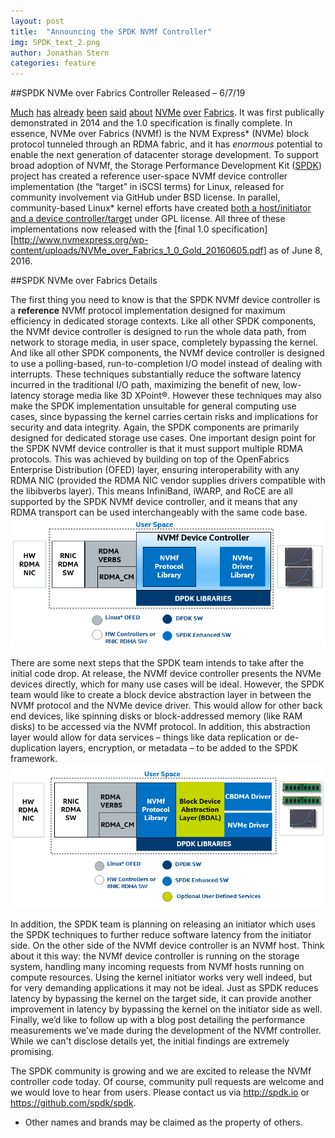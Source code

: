 ```yaml
---
layout: post
title:  "Announcing the SPDK NVMf Controller"
img: SPDK_text_2.png
author: Jonathan Stern
categories: feature
---
```

##SPDK NVMe over Fabrics Controller Released – 6/7/19

[Much][1] [has][2] [already][3] [been][4] [said][5] [about][6] [NVMe][7] [over][8] [Fabrics][9]. It was first publically demonstrated in 2014 and the 1.0 specification is finally complete. In essence, NVMe over Fabrics (NVMf) is the NVM Express* (NVMe) block protocol tunneled through an RDMA fabric, and it has _enormous_ potential to enable the next generation of datacenter storage development.
To support broad adoption of NVMf, the Storage Performance Development Kit ([SPDK](http://spdk.io)) project has created a reference user-space NVMf device controller implementation (the “target” in iSCSI terms) for Linux, released for community involvement via GitHub under BSD license. In parallel, community-based Linux* kernel efforts have created [both a host/initiator and a device controller/target](http://git.infradead.org/nvme-fabrics.git) under GPL license. All three of these implementations now released with the [final 1.0 specification][http://www.nvmexpress.org/wp-content/uploads/NVMe_over_Fabrics_1_0_Gold_20160605.pdf] as of June 8, 2016.

##SPDK NVMe over Fabrics Details

The first thing you need to know is that the SPDK NVMf device controller is a __reference__ NVMf protocol implementation designed for maximum efficiency in dedicated storage contexts. Like all other SPDK components, the NVMf device controller is designed to run the whole data path, from network to storage media, in user space, completely bypassing the kernel. And like all other SPDK components, the NVMf device controller is designed to use a polling-based, run-to-completion I/O model instead of dealing with interrupts. These techniques substantially reduce the software latency incurred in the traditional I/O path, maximizing the benefit of new, low-latency storage media like 3D XPoint®. However these techniques may also make the SPDK implementation unsuitable for general computing use cases, since bypassing the kernel carries certain risks and implications for security and data integrity. Again, the SPDK components are primarily designed for dedicated storage use cases. 
One important design point for the SPDK NVMf device controller is that it must support multiple RDMA protocols. This was achieved by building on top of the OpenFabrics Enterprise Distribution (OFED) layer, ensuring interoperability with any RDMA NIC (provided the RDMA NIC vendor supplies drivers compatible with the libibverbs layer). This means InfiniBand, iWARP, and RoCE are all supported by the SPDK NVMf device controller, and it means that any RDMA transport can be used interchangeably with the same code base. 
![Block diagram at release](../img/blog/SPDK_NVMf_Initial.png)

There are some next steps that the SPDK team intends to take after the initial code drop. At release, the NVMf device controller presents the NVMe devices directly, which for many use cases will be ideal. However, the SPDK team would like to create a block device abstraction layer in between the NVMf protocol and the NVMe device driver. This would allow for other back end devices, like spinning disks or block-addressed memory (like RAM disks) to be accessed via the NVMf protocol. In addition, this abstraction layer would allow for data services – things like data replication or de-duplication layers, encryption, or metadata – to be added to the SPDK framework. 
![Block diagram with abstraction layer](../img/blog/SPDK_NVMf_Goal.png)

In addition, the SPDK team is planning on releasing an initiator which uses the SPDK techniques to further reduce software latency from the initiator side. On the other side of the NVMf device controller is an NVMf host. Think about it this way: the NVMf device controller is running on the storage system, handling many incoming requests from NVMf hosts running on compute resources. Using the kernel initiator works very well indeed, but for very demanding applications it may not be ideal. Just as SPDK reduces latency by bypassing the kernel on the target side, it can provide another improvement in latency by bypassing the kernel on the initiator side as well.
Finally, we’d like to follow up with a blog post detailing the performance measurements we’ve made during the development of the NVMf controller. While we can't disclose details yet, the initial findings are extremely promising. 

The SPDK community is growing and we are excited to release the NVMf controller code today. Of course, community pull requests are welcome and we would love to hear from users. Please contact us via http://spdk.io or https://github.com/spdk/spdk. 


[1]: http://www.nvmexpress.org/wp-content/uploads/NVM_Express_oF-1_2_Press_Release.pdf
[2]: http://www.nvmexpress.org/about/nvm-express-overview/
[3]: https://www.openfabrics.org/images/eventpresos/workshops2015/DevWorkshop/Monday/monday_10.pdf
[4]: http://www.flashmemorysummit.com/English/Collaterals/Proceedings/2015/20150811_FA12_Overview.pdf
[5]: http://www.chelsio.com/wp-content/uploads/resources/NVM_Express_Over_Fabrics.pdf
[6]: http://www.roceinitiative.org/uncategorized/rdma-interconnects-paving-the-way-for-nvme-over-fabrics-technology
[7]: http://nvmexpress.org/wp-content/uploads/2013/04/NVM_whitepaper.pdf
[8]: http://www.snia.org/sites/default/files/SDC15_presentations/networking/WaelNoureddine_Implementing_%20NVMe_revision.pdf
[9]: http://www.flashmemorysummit.com/English/Collaterals/Proceedings/2015/20150813_S303A_Davis.pdf
















*  Other names and brands may be claimed as the property of others.
